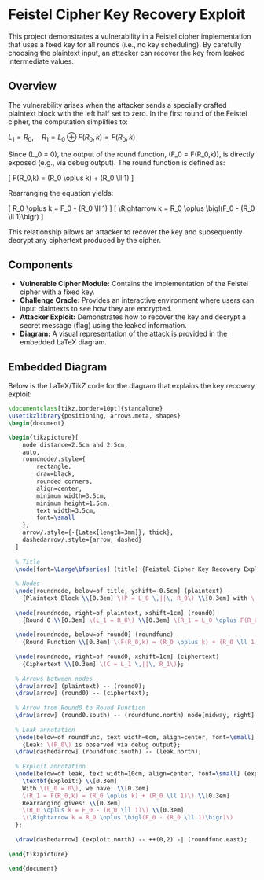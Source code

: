 # Feistel Cipher Key Recovery Exploit

This project demonstrates a vulnerability in a Feistel cipher implementation that uses a fixed key for all rounds (i.e., no key scheduling). By carefully choosing the plaintext input, an attacker can recover the key from leaked intermediate values.

## Overview

The vulnerability arises when the attacker sends a specially crafted plaintext block with the left half set to zero. In the first round of the Feistel cipher, the computation simplifies to:


$L_1 = R_0,\quad R_1 = L_0 \oplus F(R_0,k) = F(R_0,k)$


Since \(L_0 = 0\), the output of the round function, \(F_0 = F(R_0,k)\), is directly exposed (e.g., via debug output). The round function is defined as:

\[
F(R_0,k) = (R_0 \oplus k) + (R_0 \ll 1)
\]

Rearranging the equation yields:

\[
R_0 \oplus k = F_0 - (R_0 \ll 1)
\]
\[
\Rightarrow k = R_0 \oplus \bigl(F_0 - (R_0 \ll 1)\bigr)
\]

This relationship allows an attacker to recover the key and subsequently decrypt any ciphertext produced by the cipher.

## Components

- **Vulnerable Cipher Module:** Contains the implementation of the Feistel cipher with a fixed key.
- **Challenge Oracle:** Provides an interactive environment where users can input plaintexts to see how they are encrypted.
- **Attacker Exploit:** Demonstrates how to recover the key and decrypt a secret message (flag) using the leaked information.
- **Diagram:** A visual representation of the attack is provided in the embedded LaTeX diagram.

## Embedded Diagram

Below is the LaTeX/TikZ code for the diagram that explains the key recovery exploit:

```latex
\documentclass[tikz,border=10pt]{standalone}
\usetikzlibrary{positioning, arrows.meta, shapes}
\begin{document}

\begin{tikzpicture}[
    node distance=2.5cm and 2.5cm,
    auto,
    roundnode/.style={
        rectangle,
        draw=black,
        rounded corners,
        align=center,
        minimum width=3.5cm,
        minimum height=1.5cm,
        text width=3.5cm,
        font=\small
    },
    arrow/.style={-{Latex[length=3mm]}, thick},
    dashedarrow/.style={arrow, dashed}
  ]
  
  % Title
  \node[font=\Large\bfseries] (title) {Feistel Cipher Key Recovery Exploit};
  
  % Nodes
  \node[roundnode, below=of title, yshift=-0.5cm] (plaintext) 
    {Plaintext Block \\[0.3em] \(P = L_0 \,||\, R_0\) \\[0.3em] with \(L_0 = 0\)};
  
  \node[roundnode, right=of plaintext, xshift=1cm] (round0) 
    {Round 0 \\[0.3em] \(L_1 = R_0\) \\[0.3em] \(R_1 = L_0 \oplus F(R_0,k)\)};
    
  \node[roundnode, below=of round0] (roundfunc) 
    {Round Function \\[0.3em] \(F(R_0,k) = (R_0 \oplus k) + (R_0 \ll 1)\)};
    
  \node[roundnode, right=of round0, xshift=1cm] (ciphertext) 
    {Ciphertext \\[0.3em] \(C = L_1 \,||\, R_1\)};
  
  % Arrows between nodes
  \draw[arrow] (plaintext) -- (round0);
  \draw[arrow] (round0) -- (ciphertext);
  
  % Arrow from Round0 to Round Function
  \draw[arrow] (round0.south) -- (roundfunc.north) node[midway, right] {\(F_0\)};
  
  % Leak annotation
  \node[below=of roundfunc, text width=6cm, align=center, font=\small] (leak) 
    {Leak: \(F_0\) is observed via debug output};
  \draw[dashedarrow] (roundfunc.south) -- (leak.north);
  
  % Exploit annotation
  \node[below=of leak, text width=10cm, align=center, font=\small] (exploit) {
    \textbf{Exploit:} \\[0.3em]
    With \(L_0 = 0\), we have: \\[0.3em]
    \(R_1 = F(R_0,k) = (R_0 \oplus k) + (R_0 \ll 1)\) \\[0.3em]
    Rearranging gives: \\[0.3em]
    \(R_0 \oplus k = F_0 - (R_0 \ll 1)\) \\[0.3em]
    \(\Rightarrow k = R_0 \oplus \bigl(F_0 - (R_0 \ll 1)\bigr)\)
  };
  
  \draw[dashedarrow] (exploit.north) -- ++(0,2) -| (roundfunc.east);
  
\end{tikzpicture}

\end{document}


